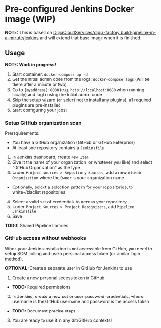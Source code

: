 # Pre-configured Jenkins Docker image (WIP)

**NOTE:** This is based on [DigiaCloudServices/digia-factory build-pipeline-in-a-minute/jenkins](https://github.com/DigiaCloudServices/digia-factory)
and will extend that base image when it is finished.

## Usage

**NOTE: Work in progress!**

1. Start container: `docker-compose up -d`
2. Get the initial admin code from the logs: `docker-compose logs` (will be there after a minute or two)
3. Go to `[myaddress]:8080` (e.g. `http://localhost:8080` when running locally) and login using the initial admin code
4. Skip the setup wizard (or select not to install any plugins), all required plugins are pre-installed
5. Start configuring your jobs!

### Setup GitHub organization scan

Prerequirements:
- You have a GitHub organization (GitHub or GitHub Enterprise)
- At least one repository contains a `Jenkinsfile`

1. In Jenkins dashboard, create `New Item`
2. Give it the name of your organization (or whatever you like)
and select "GitHub Organization" as the type
3. Under `Project Sources > Repository Sources`, add a new `GitHub Organization`
where the `Owner` is your organization name
  - Optionally, select a selection pattern for your repositories,
  to white-/blaclist repositories
4. Select a valid set of credentials to access your repository
5. Under `Project Sources > Project Recognizers`, add `Pipeline Jenkinsfile`
6. Save

**TODO:** Shared Pipeline libraries

### GitHub access without webhooks

When your Jenkins installation is not accessible from GitHub,
you need to setup SCM polling and use a personal access token
(or similar login method).

**OPTIONAL:** Create a separate user in GitHub for Jenkins to use

1. Create a new personal access token in GitHub
  - **TODO:** Required permissions
2. In Jenkins, create a new set or user-password-credentials,
where username is the GitHub username and password is the access token
  - **TODO:** Document precise steps
3. You are ready to use it in any Git/GitHub contexts!

